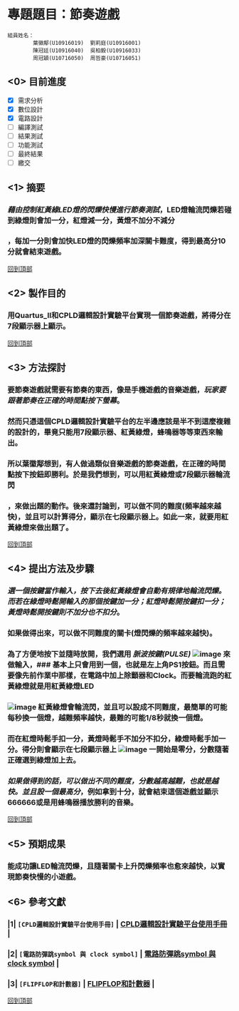 專題題目：節奏遊戲
=====
```
組員姓名：
        葉徽鄅(U10916019)  劉莉庭(U10916001)
        陳冠廷(U10916040)  吳柏毅(U10916033)
        周冠穎(U10716050)  周哲豪(U10716051)
```
##  <0>  目前進度
- [x] 需求分析
- [x] 數位設計
- [x] 電路設計
- [ ] 編譯測試
- [ ] 結果測試
- [ ] 功能測試
- [ ] 最終結果
- [ ] 繳交
##  <1>  摘要
### ___藉由控制紅黃綠LED燈的閃爍快慢進行節奏測試___，LED燈輪流閃爍若碰到綠燈則會加一分，紅燈減一分，黃燈不加分不減分
### ，每加一分則會加快LED燈的閃爍頻率加深關卡難度，得到最高分10分就會結束遊戲。
[回到頂部](#readme)
##  <2>  製作目的
### 用Quartus_II和CPLD邏輯設計實驗平台實現一個節奏遊戲，將得分在7段顯示器上顯示。
[回到頂部](#readme)
##  <3>  方法探討
### 要節奏遊戲就需要有節奏的東西，像是手機遊戲的音樂遊戲，___玩家要跟著節奏在正確的時間點按下螢幕___。
### 然而只憑這個CPLD邏輯設計實驗平台的左半邊應該是半不到這麼複雜的設計的，畢竟只能用7段顯示器、紅黃綠燈，蜂鳴器等等東西來輸出。
### 所以葉徽鄅想到，有人做過類似音樂遊戲的節奏遊戲，在正確的時間點按下按鈕即勝利。於是我們想到，可以用紅黃綠燈或7段顯示器輪流閃
### ，來做出題的動作。後來還討論到，可以做不同的難度(頻率越來越快)，並且可以計算得分，顯示在七段顯示器上。如此一來，就要用紅黃綠燈來做出題了。
[回到頂部](#readme)
##  <4>  提出方法及步驟
### ___選一個按鍵當作輸入，按下去後紅黃綠燈會自動有規律地輪流閃爍。而若在綠燈時鬆開輸入的那個按鍵加一分；紅燈時鬆開按鍵扣一分；黃燈時鬆開按鍵則不加分也不扣分___。
### 如果做得出來，可以做不同難度的關卡(燈閃爍的頻率越來越快)。
### 為了方便地按下並隨時放開，我們選用 ___脈波按鍵(PULSE)___  ![image](https://github.com/sapt36/Final-project-of-DigitalCircuitExperiment/blob/main/png/%E5%9C%961.png) 來做輸入，### 基本上只會用到一個，也就是左上角PS1按鈕。而且需要像先前作業中那樣，在電路中加上除顫器和Clock。而要輪流跑的紅黃綠燈就是用紅黃綠燈LED
### ![image](https://github.com/sapt36/Final-project-of-DigitalCircuitExperiment/blob/main/png/%E5%9C%962.png) 紅黃綠燈會輪流閃，並且可以設成不同難度，最簡單的可能每秒換一個燈，越難頻率越快，最難的可能1/8秒就換一個燈。
### 而在紅燈時鬆手扣一分，黃燈時鬆手不加分不扣分，綠燈時鬆手加一分。得分則會顯示在七段顯示器上 ![image](https://github.com/sapt36/Final-project-of-DigitalCircuitExperiment/blob/main/png/%E5%9C%963.jpg) 一開始是零分，分數隨著正確選到綠燈加上去。
### ___如果做得到的話，可以做出不同的難度，分數越高越難，也就是越快。並且設一個最高分___，例如拿到十分，就會結束這個遊戲並顯示666666或是用蜂鳴器播放勝利的音樂。
[回到頂部](#readme)
### 
##  <5>  預期成果
### 能成功讓LED輪流閃爍，且隨著關卡上升閃爍頻率也愈來越快，以實現節奏快慢的小遊戲。
##  <6>  參考文獻
### |1|  `[CPLD邏輯設計實驗平台使用手冊]`  |  [CPLD邏輯設計實驗平台使用手冊](https://eeclass.utaipei.edu.tw/media/doc/86181)  |
### |2|  `[電路防彈跳symbol 與 clock symbol]`  |  [電路防彈跳symbol 與 clock symbol](https://eeclass.utaipei.edu.tw/media/doc/85906)  |
### |3|  `[FLIPFLOP和計數器]`  |  [FLIPFLOP和計數器](https://eeclass.utaipei.edu.tw/media/doc/88524)  |
[回到頂部](#readme)

